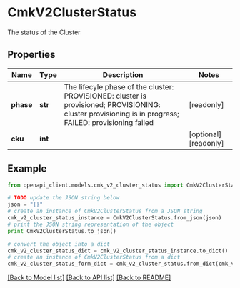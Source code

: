 # CmkV2ClusterStatus

The status of the Cluster

## Properties
Name | Type | Description | Notes
------------ | ------------- | ------------- | -------------
**phase** | **str** | The lifecyle phase of the cluster:   PROVISIONED:  cluster is provisioned;   PROVISIONING:  cluster provisioning is in progress;   FAILED:  provisioning failed  | [readonly] 
**cku** | **int** |  | [optional] [readonly] 

## Example

```python
from openapi_client.models.cmk_v2_cluster_status import CmkV2ClusterStatus

# TODO update the JSON string below
json = "{}"
# create an instance of CmkV2ClusterStatus from a JSON string
cmk_v2_cluster_status_instance = CmkV2ClusterStatus.from_json(json)
# print the JSON string representation of the object
print CmkV2ClusterStatus.to_json()

# convert the object into a dict
cmk_v2_cluster_status_dict = cmk_v2_cluster_status_instance.to_dict()
# create an instance of CmkV2ClusterStatus from a dict
cmk_v2_cluster_status_form_dict = cmk_v2_cluster_status.from_dict(cmk_v2_cluster_status_dict)
```
[[Back to Model list]](../ccloud/README.md#documentation-for-models) [[Back to API list]](../ccloud/README.md#documentation-for-api-endpoints) [[Back to README]](../ccloud/README.md)


